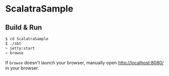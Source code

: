 # ScalatraSample #

## Build & Run ##

```sh
$ cd ScalatraSample
$ ./sbt
> jetty:start
> browse
```

If `browse` doesn't launch your browser, manually open [http://localhost:8080/](http://localhost:8080/) in your browser.
